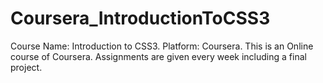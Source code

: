# Coursera_IntroductionToCSS3
Course Name: Introduction to CSS3.
Platform: Coursera.
This is an Online course of Coursera. Assignments are given every week including a final project.
